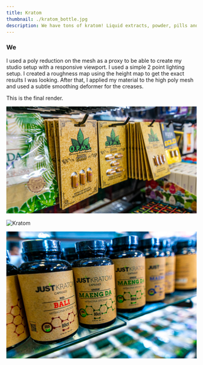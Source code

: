 ```yaml
---
title: Kratom
thumbnail: ./kratom_bottle.jpg
description: We have tons of kratom! Liquid extracts, powder, pills and more!
---
```


### We

I used a poly reduction on the mesh as a proxy to be able to create my studio setup with a responsive viewport. I used a simple 2 point lighting setup. I created a roughness map using the height map to get the exact results I was looking. After that, I applied my material to the high poly mesh and used a subtle smoothing deformer for the creases.

This is the final render.

<div class="kg-card kg-image-card kg-width-full">

![Kratom](./kratom_opms.jpg)

</div>

<div class="kg-card kg-image-card kg-width-full">

![Kratom](./kratom_bottle.jpg)

</div>

<div class="kg-card kg-image-card kg-width-75">

![Kratom](./just_kratom.jpg)

</div>
